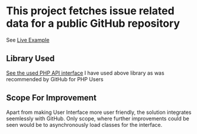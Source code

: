 # This project fetches issue related data for a public GitHub repository

See [Live Example](https://githubissuetest.herokuapp.com "Live Example At Heroku")

## Library Used
[See the used PHP API interface](https://github.com/tan-tan-kanarek/github-php-client "Github PHP Client")
I have used above library as was recommended by GitHub for PHP Users

## Scope For Improvement
Apart from making User Interface more user friendly, the solution integrates seemlessly with GitHub.
Only scope, where further improvements could be seen would be to asynchronously load classes for the interface.